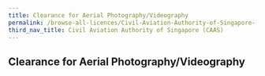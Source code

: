 ```yaml
---
title: Clearance for Aerial Photography/Videography
permalink: /browse-all-licences/Civil-Aviation-Authority-of-Singapore-(CAAS)/
third_nav_title: Civil Aviation Authority of Singapore (CAAS)
---
```

## Clearance for Aerial Photography/Videography
